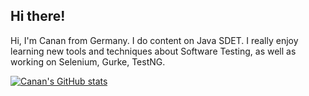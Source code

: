 ## Hi there!

Hi, I'm Canan from Germany. I do content on Java SDET. I really enjoy learning new tools and techniques about Software Testing, as well as working on Selenium, Gurke, TestNG. 

[![Canan's GitHub stats](https://github-readme-stats.vercel.app/api?username=canantu)](https://github.com/anuraghazra/github-readme-stats)
